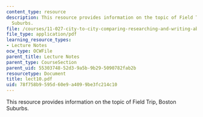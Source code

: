 ```yaml
---
content_type: resource
description: This resource provides information on the topic of Field Trip, Boston
  Suburbs.
file: /courses/11-027-city-to-city-comparing-researching-and-writing-about-cities-spring-2006/78f758b9595d60e9a4099be3fc214c10_lect10.pdf
file_type: application/pdf
learning_resource_types:
- Lecture Notes
ocw_type: OCWFile
parent_title: Lecture Notes
parent_type: CourseSection
parent_uid: 55303748-52d3-9a5b-9b29-5090782fab2b
resourcetype: Document
title: lect10.pdf
uid: 78f758b9-595d-60e9-a409-9be3fc214c10
---
```

This resource provides information on the topic of Field Trip, Boston Suburbs.


